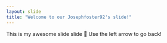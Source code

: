 ```yaml
---
layout: slide
title: "Welcome to our Josephfoster92's slide!"
---
```

This is my awesome slide slide :tada:
Use the left arrow to go back!
